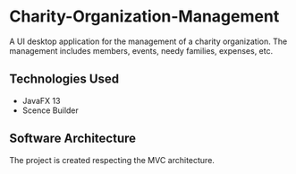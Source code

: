 # Charity-Organization-Management
A UI desktop application for the management of a charity organization. 
The management includes members, events, needy families, expenses, etc.

## Technologies Used
- JavaFX 13   
- Scence Builder

## Software Architecture
The project is created respecting the MVC architecture.
